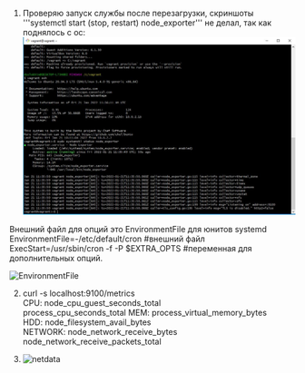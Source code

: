 1. Проверяю запуск службы после перезагрузки, скриншоты '''systemctl start (stop, restart) node_exporter''' не делал, так как поднялось с ос:  
![alt text](https://github.com/DSolokhin/devops-netology/blob/master/os2/nodw_exporter.JPG)  

Внешний файл для опций это EnvironmentFile для юнитов systemd  
EnvironmentFile=-/etc/default/cron  #внешний файл  
ExecStart=/usr/sbin/cron -f -P $EXTRA_OPTS #переменная для дополнительных опций.

![EnvironmentFile](https://user-images.githubusercontent.com/26553608/150527297-6b219ebf-384b-4fd2-8ab1-200224c7bfaa.JPG)  

2.  curl -s localhost:9100/metrics    
    CPU:  node_cpu_guest_seconds_total  
          process_cpu_seconds_total
    MEM: process_virtual_memory_bytes  
    HDD: node_filesystem_avail_bytes  
    NETWORK: node_network_receive_bytes  
             node_network_receive_packets_total  
 
 3. ![netdata](https://user-images.githubusercontent.com/26553608/150738217-83723776-036f-4455-b0d9-99054d5154e3.JPG)

    
     
    
    
 



